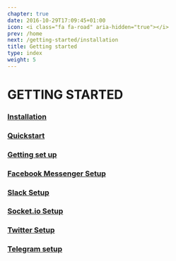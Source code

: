 ```yaml
---
chapter: true
date: 2016-10-29T17:09:45+01:00
icon: <i class="fa fa-road" aria-hidden="true"></i>
prev: /home
next: /getting-started/installation
title: Getting started
type: index
weight: 5
---
```


# GETTING STARTED

### [Installation](installation)
### [Quickstart](quickstart)
### [Getting set up](getting-set-up)
### [Facebook Messenger Setup](messenger-setup)
### [Slack Setup](slack-setup)
### [Socket.io Setup](socketio-setup)
### [Twitter Setup](twitter-setup)
### [Telegram setup](telegram-setup)

